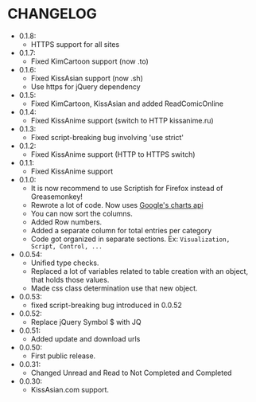 # CHANGELOG

- 0.1.8:
  - HTTPS support for all sites
- 0.1.7:
  - Fixed KimCartoon support (now .to)
- 0.1.6:
  - Fixed KissAsian support (now .sh)
  - Use https for jQuery dependency
- 0.1.5:
  - Fixed KimCartoon, KissAsian and added ReadComicOnline
- 0.1.4:
  - Fixed KissAnime support (switch to HTTP kissanime.ru)
- 0.1.3:
  - Fixed script-breaking bug involving 'use strict'
- 0.1.2:
  - Fixed KissAnime support (HTTP to HTTPS switch)
- 0.1.1:
  - Fixed KissAnime support
- 0.1.0:
  - It is now recommend to use Scriptish for Firefox instead of Greasemonkey!
  - Rewrote a lot of code. Now uses [Google's charts api](https://developers.google.com/chart/)
  - You can now sort the columns.
  - Added Row numbers.
  - Added a separate column for total entries per category
  - Code got organized in separate sections. Ex: ```Visualization, Script, Control, ...```
- 0.0.54:
  - Unified type checks.
  - Replaced a lot of variables related to table creation with an object, that holds those values.
  - Made css class determination use that new object.
- 0.0.53:
  - fixed script-breaking bug introduced in 0.0.52
- 0.0.52:
  - Replace jQuery Symbol $ with JQ
- 0.0.51:
  - Added update and download urls
- 0.0.50:
  - First public release.
- 0.0.31:
  - Changed Unread and Read to Not Completed and Completed
- 0.0.30:
  - KissAsian.com support.

